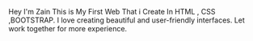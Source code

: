 Hey I'm Zain 
This is My First Web That i Create In HTML , CSS ,BOOTSTRAP.
I love creating beautiful and user-friendly interfaces.
Let work together for more experience.
